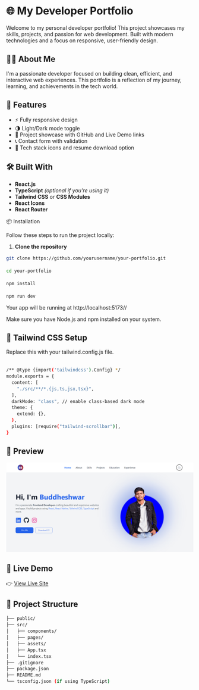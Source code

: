 # 🌐 My Developer Portfolio

Welcome to my personal developer portfolio! This project showcases my skills, projects, and passion for web development. Built with modern technologies and a focus on responsive, user-friendly design.

## 🧑‍💻 About Me

I'm a passionate developer focused on building clean, efficient, and interactive web experiences. This portfolio is a reflection of my journey, learning, and achievements in the tech world.

## 🚀 Features

- ⚡ Fully responsive design
- 🌗 Light/Dark mode toggle
- 💼 Project showcase with GitHub and Live Demo links
- 📞 Contact form with validation
- 🧩 Tech stack icons and resume download option

## 🛠️ Built With

- **React.js**
- **TypeScript** _(optional if you're using it)_
- **Tailwind CSS** or **CSS Modules**
- **React Icons**
- **React Router**

📦 Installation

Follow these steps to run the project locally:

1. **Clone the repository**

````bash
git clone https://github.com/yourusername/your-portfolio.git

cd your-portfolio

npm install

npm run dev

````

Your app will be running at http://localhost:5173//

Make sure you have Node.js and npm installed on your system.


## 🧩 Tailwind CSS Setup

Replace this with your tailwind.config.js file.

````bash

/** @type {import('tailwindcss').Config} */
module.exports = {
  content: [
    "./src/**/*.{js,ts,jsx,tsx}",
  ],
  darkMode: "class", // enable class-based dark mode
  theme: {
    extend: {},
  },
  plugins: [require("tailwind-scrollbar")],
}

````

## 📸 Preview

![Portfolio Screenshot](./src/assets/pages/image.png)


## 🔗 Live Demo

👉 [View Live Site](https://my-portfolio-buddheshwar2003.vercel.app/)

## 📁 Project Structure

```bash
├── public/
├── src/
│   ├── components/
│   ├── pages/
│   ├── assets/
│   ├── App.tsx
│   └── index.tsx
├── .gitignore
├── package.json
├── README.md
└── tsconfig.json (if using TypeScript)
````
